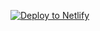 [![Deploy to Netlify](https://www.netlify.com/img/deploy/button.svg)](https://app.netlify.com/start/deploy?repository=https://github.com/dahird/Droitech#MAIL_FROM=info@droitech.net&MAIL_TO=info@droitech.net)

